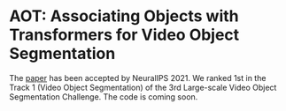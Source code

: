 # AOT: Associating Objects with Transformers for Video Object Segmentation
The [paper](https://arxiv.org/abs/2106.02638) has been accepted by NeuralIPS 2021.
We ranked 1st in the Track 1 (Video Object Segmentation) of the 3rd Large-scale Video Object Segmentation Challenge.
The code is coming soon.
